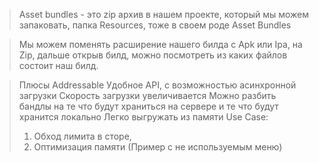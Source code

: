 > Asset bundles - это zip архив в нашем проекте, который мы можем запаковать, папка Resources, тоже в своем роде Asset Bundles

> Мы можем поменять расширение нашего билда с Apk или Ipa, на Zip, дальше открыв билд, можно посмотреть из каких файлов состоит наш билд.

> Плюсы Addressable
> Удобное API, с возможностью асинхронной загрузки
> Скорость загрузки увеличивается
> Можно разбить бандлы на те что будут храниться на сервере и те что будут хранится локально
> Легко выгружать из памяти
> Use Case:
> 1) Обход лимита в сторе, 
> 2) Оптимизация памяти (Пример с не используемым меню)
> 
